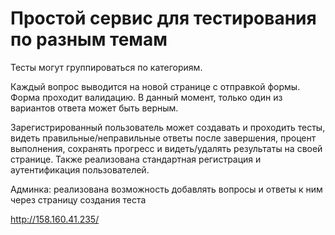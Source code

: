 # Простой сервис для тестирования по разным темам

Тесты могут группироваться по категориям.

Каждый вопрос выводится на новой странице с отправкой формы. Форма проходит валидацию. В данный момент, только один из вариантов ответа может быть верным.

Зарегистрированный пользователь может создавать и проходить тесты, видеть правильные/неправильные ответы после завершения, процент выполнения, сохранять прогресс и видеть/удалять результаты на своей странице. Также реализована стандартная регистрация и аутентификация пользователей.

Админка: реализована возможность добавлять вопросы и ответы к ним через страницу создания теста

http://158.160.41.235/